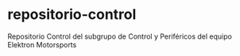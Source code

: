 # repositorio-control
Repositorio Control del subgrupo de Control y Periféricos del equipo Elektron Motorsports
